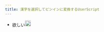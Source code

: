 ```yaml
---
title: 漢字を選択してピンインに変換するUserScript
---
```


* 欲しい<img src='https://scrapbox.io/api/pages/blu3mo-public/blu3mo/icon' alt='blu3mo.icon' height="19.5"/>
